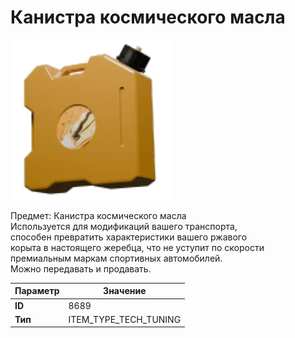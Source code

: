 # Канистра космического масла

![Item Image](../img/8689.webp?raw=true)

Предмет: Канистра космического масла<br>Используется для модификаций вашего транспорта, <br>способен превратить характеристики вашего ржавого<br>корыта в настоящего жеребца, что не уступит по скорости<br>премиальным маркам спортивных автомобилей.<br>Можно передавать и продавать.


| Параметр | Значение |
|----------|----------|
| **ID** | 8689 |
| **Тип** | ITEM_TYPE_TECH_TUNING |

